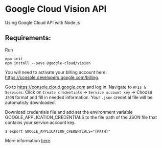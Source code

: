 # Google Cloud Vision API

Using Google Cloud API with Node.js

## Requirements:

Run 
```
npm init
npm install --save @google-cloud/vision
```

You will need to activate your billing account here: https://console.developers.google.com/billing.

Go to https://console.cloud.google.com and log in. Navigate to `APIs & Services`. Click on `Create credentials` -> `Service account key` -> Choose `JSON` format and fill in needed information. Your `.json` credetial file will be automaticly downloaded. 

Download credentials file and add set the environment variable GOOGLE_APPLICATION_CREDENTIALS to the file path of the JSON file that contains your service account key. 
```
$ export GOOGLE_APPLICATION_CREDENTIALS="[PATH]"
```

More information [here](https://cloud.google.com/vision/docs/face-tutorial).